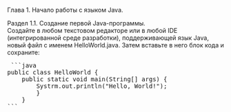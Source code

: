 Глава 1. Начало работы с языком Java.

Раздел 1.1. Создание первой Java-программы.<br>
Создайте в любом текстовом редакторе или в любой IDE (интегрированной среде разработки), поддерживающей язык Java, новый файл с именем HelloWorld.java. Затем вставьте в него блок кода и сохраните: <br>

<pre> ```java
public class HelloWorld {
    public static void main(String[] args) {
        Systrm.out.println("Hello, World!");
        }
    }
``` </pre>